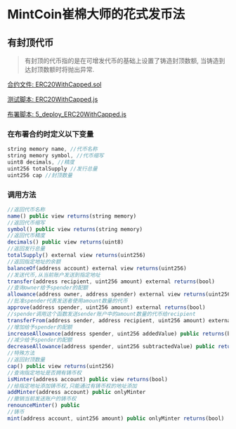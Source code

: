 # MintCoin崔棉大师的花式发币法

## 有封顶代币

> 有封顶的代币指的是在可增发代币的基础上设置了铸造封顶数额, 当铸造到达封顶数额时将抛出异常.

[合约文件: ERC20WithCapped.sol](https://github.com/biaggii/MintCoin/tree/master/contracts/ERC20/ERC20WithCapped.sol)

[测试脚本: ERC20WithCapped.js](https://github.com/biaggii/MintCoin/tree/master/test/ERC20/ERC20WithCapped.js)

[布署脚本: 5_deploy_ERC20WithCapped.js](https://github.com/biaggii/MintCoin/tree/master/migrations/5_deploy_ERC20WithCapped.js)

### 在布署合约时定义以下变量

```javascript
string memory name, //代币名称
string memory symbol, //代币缩写
uint8 decimals, //精度
uint256 totalSupply //发行总量
uint256 cap //封顶数量 
```

### 调用方法

```javascript
//返回代币名称
name() public view returns(string memory)
//返回代币缩写
symbol() public view returns(string memory)
//返回代币精度
decimals() public view returns(uint8)
//返回发行总量
totalSupply() external view returns(uint256)
//返回指定地址的余额
balanceOf(address account) external view returns(uint256)
//发送代币,从当前账户发送到指定地址
transfer(address recipient, uint256 amount) external returns(bool)
//查询owner给予spender的配额
allowance(address owner, address spender) external view returns(uint256)
//批准spender代表发送者使用amount数量的代币
approve(address spender, uint256 amount) external returns(bool)
//spender调用这个函数发送sender账户中的amount数量的代币给recipient
transferFrom(address sender, address recipient, uint256 amount) external returns(bool)
//增加给予spender的配额
increaseAllowance(address spender, uint256 addedValue) public returns(bool)
//减少给予spender的配额
decreaseAllowance(address spender, uint256 subtractedValue) public returns(bool)
//特殊方法
//返回封顶数量
cap() public view returns(uint256)
//查询指定地址是否拥有铸币权
isMinter(address account) public view returns(bool)
//给指定地址添加铸币权,只能通过有铸币权的地址添加
addMinter(address account) public onlyMinter
//撤销当前发送账户的铸币权 
renounceMinter() public
//铸币                 
mint(address account, uint256 amount) public onlyMinter returns(bool)
```
